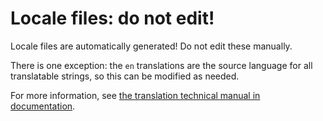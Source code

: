 # Locale files: do not edit!

Locale files are automatically generated! Do not edit these manually.

There is one exception: the `en` translations are the source language for all translatable strings, so this can be modified as needed.

For more information, see [the translation technical manual in documentation](https://docs.streetmix.net/contributing/code/reference/i18n).

